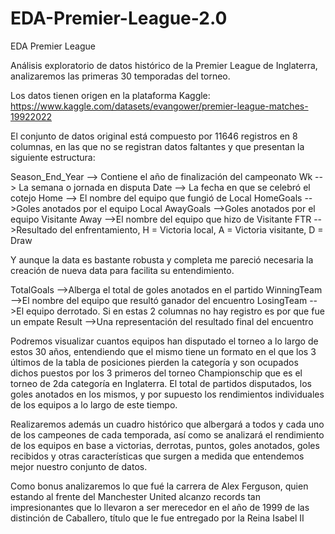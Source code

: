 # EDA-Premier-League-2.0
EDA Premier League

Análisis exploratorio de datos histórico de la Premier League de Inglaterra, analizaremos las primeras 30 temporadas del torneo.

Los datos tienen origen en la plataforma Kaggle:
https://www.kaggle.com/datasets/evangower/premier-league-matches-19922022

El conjunto de datos original está compuesto por 11646 registros en 8 columnas, en las que no se registran datos faltantes
y que presentan la siguiente estructura: 

Season_End_Year --> Contiene el año de finalización del campeonato
Wk              --> La semana o jornada en disputa
Date            --> La fecha en que se celebró el cotejo
Home            --> El nombre del equipo que fungió de Local
HomeGoals       -->Goles anotados por el equipo Local
AwayGoals       -->Goles anotados por el equipo Visitante
Away            -->El nombre del equipo que hizo de Visitante
FTR             -->Resultado del enfrentamiento, H = Victoria local,  A = Victoria visitante, D = Draw

Y aunque la data es bastante robusta y completa me pareció necesaria la creación de nueva data para facilita su entendimiento.

TotalGoals      -->Alberga el total de goles anotados en el partido	
WinningTeam     -->El nombre del equipo que resultó ganador del encuentro
LosingTeam      -->El equipo derrotado. Si en estas 2 columnas no hay registro es por que fue un empate	
Result          -->Una representación del resultado final del encuentro

Podremos visualizar cuantos equipos han disputado el torneo a lo largo de estos 30 años, entendiendo que el mismo tiene un formato
en el que los 3 últimos de la tabla de posiciones pierden la categoría y son ocupados dichos puestos por los 3 primeros del torneo 
Championschip que es el torneo de 2da categoría en Inglaterra. El total de partidos disputados, los goles anotados en los mismos, 
y por supuesto los rendimientos individuales de los equipos a lo largo de este tiempo.

Realizaremos además un cuadro histórico que albergará a todos y cada uno de los campeones de cada temporada, así como se analizará 
el rendimiento de los equipos en base a victorias, derrotas, puntos, goles anotados, goles recibidos y otras características que surgen
a medida que entendemos mejor nuestro conjunto de datos.

Como bonus analizaremos lo que fué la carrera de Alex Ferguson, quien estando al frente del Manchester United alcanzo records tan impresionantes 
que lo llevaron a ser merecedor en el año de 1999 de las distinción de Caballero, título que le fue  entregado por la Reina Isabel II



